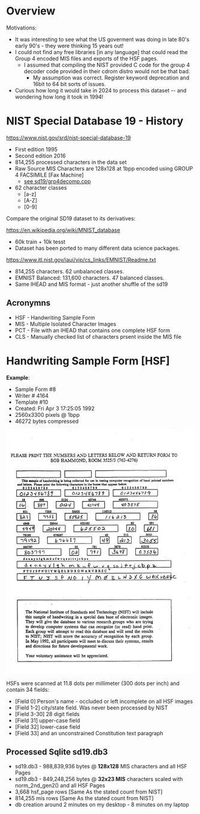 # Overview


Motivations: 

- It was interesting to see what the US goverment was doing in late 80's early 90's - they were thinking 15 years out!
- I could not find any free libraries [in any language] that could read the Group 4 encoded MIS files and exports of the HSF pages.
  - I assumed that compiling the NIST provided C code for the group 4 decoder code provided in their cdrom distro would not be that bad.
	- My assumption was correct. Register keyword deprecation and 16bit to 64 bit sorts of issues.
- Curious how long it would take in 2024 to process this dataset -- and wondering how long it took in 1994!

# NIST Special Database 19 - History 

https://www.nist.gov/srd/nist-special-database-19

- First edition 1995
- Second edition 2016
- 814,255 processed characters in the data set
- Raw Source MIS Characters are 128x128 at 1bpp encoded using GROUP 4 FACSIMILE [Fax Machine]
  -	[see sd19/grp4decomp.cpp](sd19/grp4decomp.cpp)
- 62 character classes 
  - [a-z]
  - [A-Z]
  - [0-9]

Compare the original SD19 dataset to its derivatives:

https://en.wikipedia.org/wiki/MNIST_database

- 60k train + 10k tesst
- Dataset has been ported to many different data science packages.

https://www.itl.nist.gov/iaui/vip/cs_links/EMNIST/Readme.txt

- 814,255 characters. 62 unbalanced classes.
- EMNIST Balanced:  131,600 characters. 47 balanced classes.
- Same IHEAD and MIS format - just another shuffle of the sd19

## Acronymns

- HSF - Handwriting Sample Form
- MIS - Multiple Isolated Character Images
- PCT - File with an IHEAD that contains one complete HSF form
- CLS - Manually checked list of characters prsent inside the MIS file

# Handwriting Sample Form [HSF] 

**Example**: 

- Sample Form #8
- Writer # 4164
- Template #10
- Created: Fri Apr  3 17:25:05 1992
- 2560x3300 pixels @ 1bpp
- 46272 bytes compressed

![HSF Form Example](assets/images/hsf.png)

HSFs were scanned at 11.8 dots per millimeter (300 dots per inch) and contain 34 fields: 

- [Field 0] Person's name - occluded or left incomplete on all HSF images
- [Field 1-2] city/state field. Was never been processed by NIST
- [Field 3-30] 28 digit fields 
- [Field 31] upper-case field
- [Field 32] lower-case field
- [Field 33] and an unconstrained Constitution text paragraph

## Processed Sqlite sd19.db3

- sd19.db3 - 988,839,936 bytes @ __128x128__ MIS characters and all HSF Pages
- sd19.db3 - 849,248,256 bytes @ __32x23 MIS__ characters scaled with norm_2nd_gen2\(\) and all HSF Pages
- 3,668 hsf_page rows [Same As the stated count from NIST]
- 814,255 mis rows [Same As the stated count from NIST]
- db creation around 2 minutes on my desktop - 8 minutes on my laptop
